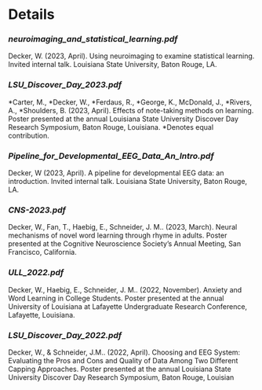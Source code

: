 # Details

### _**neuroimaging_and_statistical_learning.pdf**_

Decker, W. (2023, April). Using neuroimaging to examine statistical learning. Invited internal talk. Louisiana State University, Baton Rouge, LA.

### _**LSU_Discover_Day_2023.pdf**_

*Carter, M., *Decker, W., *Ferdaus, R., *George, K., McDonald, J., *Rivers, A., *Shoulders, B.
(2023, April). Effects of note-taking methods on learning. Poster presented at the annual Louisiana
State University Discover Day Research Symposium, Baton Rouge, Louisiana.
\*Denotes equal contribution.

### _**Pipeline_for_Developmental_EEG_Data_An_Intro.pdf**_

Decker, W (2023, April). A pipeline for developmental EEG data: an introduction. Invited internal
talk. Louisiana State University, Baton Rouge, LA.

### _**CNS-2023.pdf**_

Decker, W., Fan, T., Haebig, E., Schneider, J. M.. (2023, March). Neural mechanisms of novel word
learning through rhyme in adults. Poster presented at the Cognitive Neuroscience Society’s
Annual Meeting, San Francisco, California.

### _**ULL_2022.pdf**_

Decker, W., Haebig, E., Schneider, J. M.. (2022, November). Anxiety and Word Learning in College
Students. Poster presented at the annual University of Louisiana at Lafayette Undergraduate
Research Conference, Lafayette, Louisiana.

### _**LSU_Discover_Day_2022.pdf**_

Decker, W., & Schneider, J.M.. (2022, April). Choosing and EEG System: Evaluating the Pros and
Cons and Quality of Data Among Two Different Capping Approaches. Poster presented at the
annual Louisiana State University Discover Day Research Symposium, Baton Rouge, Louisian
